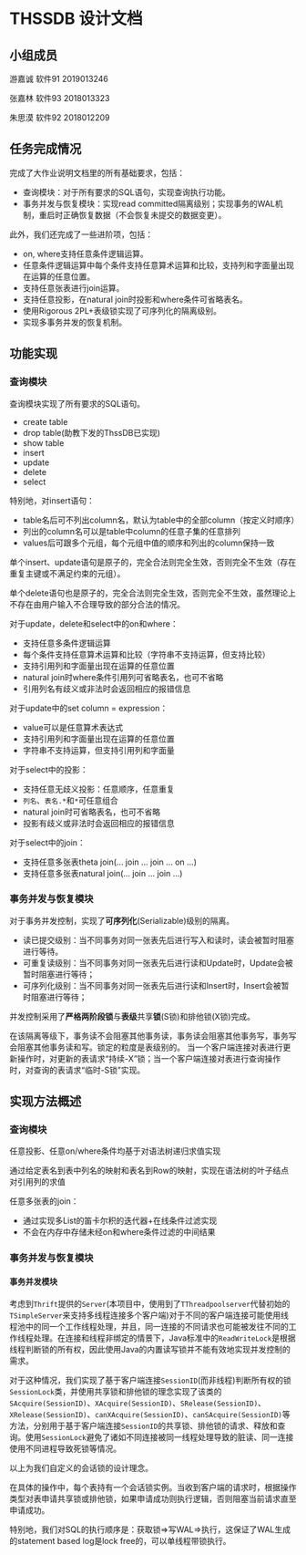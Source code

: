 # THSSDB 设计文档

## 小组成员

游嘉诚  软件91  2019013246

张嘉林  软件93  2018013323

朱思漠  软件92  2018012209

## 任务完成情况

完成了大作业说明文档里的所有基础要求，包括：

- 查询模块：对于所有要求的SQL语句，实现查询执行功能。
- 事务并发与恢复模块：实现read committed隔离级别；实现事务的WAL机制，重启时正确恢复数据（不会恢复未提交的数据变更）。

此外，我们还完成了一些进阶项，包括：

- on, where支持任意条件逻辑运算。
- 任意条件逻辑运算中每个条件支持任意算术运算和比较，支持列和字面量出现在运算的任意位置。
- 支持任意张表进行join运算。
- 支持任意投影，在natural join时投影和where条件可省略表名。
- 使用Rigorous 2PL+表级锁实现了可序列化的隔离级别。
- 实现多事务并发的恢复机制。

## 功能实现

### 查询模块

查询模块实现了所有要求的SQL语句。
- create table
- drop table(助教下发的ThssDB已实现)
- show table
- insert
- update
- delete
- select

特别地，对insert语句：
- table名后可不列出column名，默认为table中的全部column（按定义时顺序）
- 列出的column名可以是table中column的任意子集的任意排列
- values后可跟多个元组，每个元组中值的顺序和列出的column保持一致

单个insert、update语句是原子的，完全合法则完全生效，否则完全不生效（存在重复主键或不满足约束的元组）。

单个delete语句也是原子的，完全合法则完全生效，否则完全不生效，虽然理论上不存在由用户输入不合理导致的部分合法的情况。

对于update，delete和select中的on和where：
- 支持任意多条件逻辑运算
- 每个条件支持任意算术运算和比较（字符串不支持运算，但支持比较）
- 支持引用列和字面量出现在运算的任意位置
- natural join时where条件引用列可省略表名，也可不省略
- 引用列名有歧义或非法时会返回相应的报错信息

对于update中的set column = expression：
- value可以是任意算术表达式
- 支持引用列和字面量出现在运算的任意位置
- 字符串不支持运算，但支持引用列和字面量

对于select中的投影：
- 支持任意无歧义投影：任意顺序，任意重复
- `列名`、`表名.*`和`*`可任意组合
- natural join时可省略表名，也可不省略
- 投影有歧义或非法时会返回相应的报错信息

对于select中的join：
- 支持任意多张表theta join(... join ... join ... on ...)
- 支持任意多张表natural join(... join ... join ...)


### 事务并发与恢复模块

对于事务并发控制，实现了**可序列化**(Serializable)级别的隔离。

- 读已提交级别：当不同事务对同一张表先后进行写入和读时，读会被暂时阻塞进行等待。
- 可重复读级别：当不同事务对同一张表先后进行读和Update时，Update会被暂时阻塞进行等待；
- 可序列化级别：当不同事务对同一张表先后进行读和Insert时，Insert会被暂时阻塞进行等待；

并发控制采用了**严格两阶段锁**与**表级**共享**锁**(S锁)和排他锁(X锁)完成。

在该隔离等级下，事务读不会阻塞其他事务读，事务读会阻塞其他事务写，事务写会阻塞其他事务读和写。锁定的粒度是表级别的。
当一个客户端连接对表进行更新操作时，对更新的表请求“持续-X”锁；当一个客户端连接对表进行查询操作时，对查询的表请求“临时-S锁”实现。

## 实现方法概述

### 查询模块

任意投影、任意on/where条件均基于对语法树递归求值实现

通过给定表名到表中列名的映射和表名到Row的映射，实现在语法树的叶子结点对引用列的求值

任意多张表的join：
- 通过实现多List的笛卡尔积的迭代器+在线条件过滤实现
- 不会在内存中存储未经on和where条件过滤的中间结果

### 事务并发与恢复模块

#### 事务并发模块

考虑到`Thrift`提供的`Server`(本项目中，使用到了`TThreadpoolserver`代替初始的`TSimpleServer`来支持多线程连接多个客户端)对于不同的客户端连接可能使用线程池中的同一个工作线程处理，并且，同一连接的不同请求也可能被发往不同的工作线程处理。在连接和线程非绑定的情景下，Java标准中的`ReadWriteLock`是根据线程判断锁的所有权，因此使用Java的内置读写锁并不能有效地实现并发控制的需求。

对于这种情况，我们实现了基于客户端连接`SessionID`(而非线程)判断所有权的锁`SessionLock`类，并使用共享锁和排他锁的理念实现了该类的`SAcquire(SessionID)`、`XAcquire(SessionID)`、`SRelease(SessionID)`、`XRelease(SessionID)`、`canXAcquire(SessionID)`、`canSAcquire(SessionID)`等方法，分别用于基于客户端连接`SessionID`的共享锁、排他锁的请求、释放和查询。使用`SessionLock`避免了诸如不同连接被同一线程处理导致的脏读、同一连接使用不同进程导致死锁等情况。

以上为我们自定义的会话锁的设计理念。

在具体的操作中，每个表持有一个会话锁实例。当收到客户端的请求时，根据操作类型对表申请共享锁或排他锁，如果申请成功则执行逻辑，否则阻塞当前请求直至申请成功。

特别地，我们对SQL的执行顺序是：获取锁=>写WAL=>执行，这保证了WAL生成的statement based log是lock free的，可以单线程带锁执行。